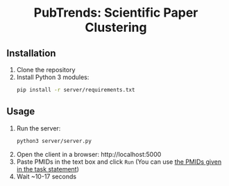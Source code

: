 <h1 align="center">PubTrends: Scientific Paper Clustering</h1>

## Installation

1. Clone the repository
2. Install Python 3 modules:
	```sh
	pip install -r server/requirements.txt
	```

## Usage

1. Run the server:
	```sh
	python3 server/server.py
	```
2. Open the client in a browser: http://localhost:5000
3. Paste PMIDs in the text box and click `Run` (You can use [the PMIDs given in the task statement](tests/PMIDs_list.txt))
4. Wait ~10-17 seconds
